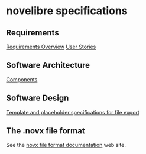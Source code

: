# novelibre specifications


## Requirements

[Requirements Overview](specs/Requirements_Overview.md)
[User Stories](specs/User_Stories.md)


## Software Architecture

[Components](specs/Components.md)


## Software Design

[Template and placeholder specifications for file export](specs/specifications_for_file_export.md)


## The .novx file format

See the [novx file format documentation](https://peter88213.github.io/novxlib-docs/the_novx_file_format.html) web site.

